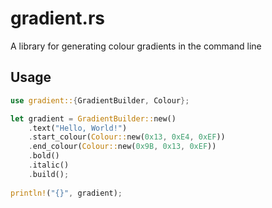 # gradient.rs 

A library for generating colour gradients in the command line 

## Usage 

``` rust
use gradient::{GradientBuilder, Colour};

let gradient = GradientBuilder::new()
    .text("Hello, World!")
    .start_colour(Colour::new(0x13, 0xE4, 0xEF))
    .end_colour(Colour::new(0x9B, 0x13, 0xEF))
    .bold()
    .italic()
    .build(); 
    
println!("{}", gradient);
```
